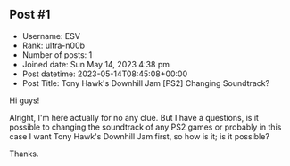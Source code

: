 ## Post #1
- Username: ESV
- Rank: ultra-n00b
- Number of posts: 1
- Joined date: Sun May 14, 2023 4:38 pm
- Post datetime: 2023-05-14T08:45:08+00:00
- Post Title: Tony Hawk's Downhill Jam [PS2] Changing Soundtrack?

Hi guys!

Alright, I'm here actually for no any clue. But I have a questions, is it possible to changing the soundtrack of any PS2 games or probably in this case I want Tony Hawk's Downhill Jam first, so how is it; is it possible?

Thanks.
